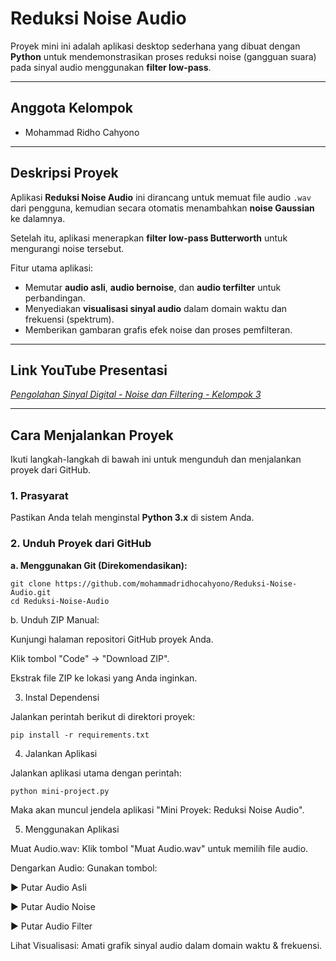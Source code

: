 # Reduksi Noise Audio  

Proyek mini ini adalah aplikasi desktop sederhana yang dibuat dengan **Python** untuk mendemonstrasikan proses reduksi noise (gangguan suara) pada sinyal audio menggunakan **filter low-pass**.

---

## Anggota Kelompok  
- Mohammad Ridho Cahyono  

---

## Deskripsi Proyek  
Aplikasi **Reduksi Noise Audio** ini dirancang untuk memuat file audio `.wav` dari pengguna, kemudian secara otomatis menambahkan **noise Gaussian** ke dalamnya.  

Setelah itu, aplikasi menerapkan **filter low-pass Butterworth** untuk mengurangi noise tersebut.  

Fitur utama aplikasi:  
- Memutar **audio asli**, **audio bernoise**, dan **audio terfilter** untuk perbandingan.  
- Menyediakan **visualisasi sinyal audio** dalam domain waktu dan frekuensi (spektrum).  
- Memberikan gambaran grafis efek noise dan proses pemfilteran.  

---

## Link YouTube Presentasi  
*[Pengolahan Sinyal Digital - Noise dan Filtering - Kelompok 3](https://youtu.be/-C1X8heG3kE)*  

---

## Cara Menjalankan Proyek  

Ikuti langkah-langkah di bawah ini untuk mengunduh dan menjalankan proyek dari GitHub.  

### 1. Prasyarat  
Pastikan Anda telah menginstal **Python 3.x** di sistem Anda.  

### 2. Unduh Proyek dari GitHub  

**a. Menggunakan Git (Direkomendasikan):**

    git clone https://github.com/mohammadridhocahyono/Reduksi-Noise-Audio.git
    cd Reduksi-Noise-Audio

b. Unduh ZIP Manual:

Kunjungi halaman repositori GitHub proyek Anda.

Klik tombol "Code" → "Download ZIP".

Ekstrak file ZIP ke lokasi yang Anda inginkan.

3. Instal Dependensi

Jalankan perintah berikut di direktori proyek:

    pip install -r requirements.txt

4. Jalankan Aplikasi

Jalankan aplikasi utama dengan perintah:

    python mini-project.py

Maka akan muncul jendela aplikasi "Mini Proyek: Reduksi Noise Audio".

5. Menggunakan Aplikasi

Muat Audio.wav: Klik tombol "Muat Audio.wav" untuk memilih file audio.

Dengarkan Audio: Gunakan tombol:

► Putar Audio Asli

► Putar Audio Noise

► Putar Audio Filter

Lihat Visualisasi: Amati grafik sinyal audio dalam domain waktu & frekuensi.
